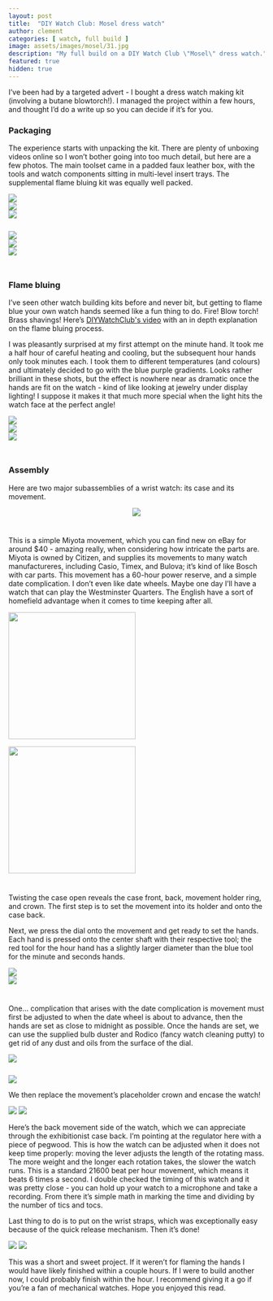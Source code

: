 ```yaml
---
layout: post
title:  "DIY Watch Club: Mosel dress watch"
author: clement
categories: [ watch, full build ]
image: assets/images/mosel/31.jpg
description: "My full build on a DIY Watch Club \"Mosel\" dress watch."
featured: true
hidden: true
---
```


I’ve been had by a targeted advert - I bought a dress watch making kit (involving a butane blowtorch!). I managed the project within a few hours, and thought I’d do a write up so you can decide if it’s for you.


### Packaging

The experience starts with unpacking the kit. There are plenty of unboxing videos online so I won’t bother going into too much detail, but here are a few photos. The main toolset came in a padded faux leather box, with the tools and watch components sitting in multi-level insert trays. The supplemental flame bluing kit was equally well packed.

<div class="container">
    <div class="row">
    <div class="col">
    <img src="/assets/images/mosel/0.jpg" class="img-fluid"
    style="padding-right:10px">
    </div>
    <div class="col">
    <img src="/assets/images/mosel/1.jpg" class="img-fluid"
    style="padding-right:10px">
    </div>
    <div class="col">
    <img src="/assets/images/mosel/2.jpg" class="img-fluid" 
    style="padding-right:10px; padding-bottom:25px">
    </div>
    </div>
</div>
<div class="container">
    <div class="row">
    <div class="col">
    <img src="/assets/images/mosel/3.jpg" class="img-fluid"
    style="padding-right:10px">
    </div>
    <div class="col">
    <img src="/assets/images/mosel/4.jpg" class="img-fluid"
    style="padding-right:10px">
    </div>
    <div class="col">
    <img src="/assets/images/mosel/5.jpg" class="img-fluid" 
    style="padding-right:10px; padding-bottom:25px">
    </div>
    </div>
</div>

### Flame bluing

I’ve seen other watch building kits before and never bit, but getting to flame blue your own watch hands seemed like a fun thing to do. Fire! Blow torch! Brass shavings! Here’s [DIYWatchClub's video](https://youtu.be/AeISVhZxLm8) with an in depth explanation on the flame bluing process.

I was pleasantly surprised at my first attempt on the minute hand. It took me a half hour of careful heating and cooling, but the subsequent hour hands only took minutes each. I took them to different temperatures (and colours) and ultimately decided to go with the blue purple gradients. Looks rather brilliant in these shots, but the effect is nowhere near as dramatic once the hands are fit on the watch - kind of like looking at jewelry under display lighting! I suppose it makes it that much more special when the light hits the watch face at the perfect angle!

<div class="container">
    <div class="row">
    <div class="col">
    <img src="/assets/images/mosel/10.jpg" class="img-fluid"
    style="padding-right:10px">
    </div>
    <div class="col">
    <img src="/assets/images/mosel/11.jpg" class="img-fluid"
    style="padding-right:10px">
    </div>
    <div class="col">
    <img src="/assets/images/mosel/15.jpg" class="img-fluid" 
    style="padding-right:10px; padding-bottom:25px">
    </div>
    </div>
</div>

### Assembly

Here are two major subassemblies of a wrist watch: its case and its movement.

<div style="text-align:center; padding-bottom:25px">
<img src="/assets/images/mosel/16.jpg" class="img-fluid">
</div>

This is a simple Miyota movement, which you can find new on eBay for around $40 - amazing really, when considering how intricate the parts are. Miyota is owned by Citizen, and supplies its movements to many watch manufactureres, including Casio, Timex, and Bulova; it’s kind of like Bosch with car parts. This movement has a 60-hour power reserve, and a simple date complication. I don’t even like date wheels. Maybe one day I’ll have a watch that can play the Westminster Quarters. The English have a sort of homefield advantage when it comes to time keeping after all.


<div class="clearfix">
<p><img src="/assets/images/mosel/18.jpg" class="img-fluid float-md-left"
    width="250" style="padding-right:10px"></p>
<p><img src="/assets/images/mosel/20.jpg" class="img-fluid float-md-left" 
    width="250" style="padding-right:10px; padding-bottom:25px"></p>
<p>Twisting the case open reveals the case front, back, movement holder ring, and crown. The first step is to set the movement into its holder and onto the case back.</p>
</div>

Next, we press the dial onto the movement and get ready to set the hands. Each hand is pressed onto the center shaft with their respective tool; the red tool for the hour hand has a slightly larger diameter than the blue tool for the minute and seconds hands.

<div class="container">
    <div class="row">
    <div class="col">
    <img src="/assets/images/mosel/21.jpg" class="img-fluid"
    style="padding-right:10px">
    </div>
    <div class="col">
    <img src="/assets/images/mosel/22.jpg" class="img-fluid"
    style="padding-right:10px; padding-bottom:25px">
    </div>
    </div>
</div>

One… complication that arises with the date complication is movement must first be adjusted to when the date wheel is about to advance, then the hands are set as close to midnight as possible. 
Once the hands are set, we can use the supplied bulb duster and Rodico (fancy watch cleaning putty) to get rid of any dust and oils from the surface of the dial. 

<div class="container">
    <div class="row">
    <div class="col">
    <img src="/assets/images/mosel/23.jpg" class="img-fluid"
    style="padding-right:10px; padding-bottom:25px">
    </div>
    <div class="col">
    <img src="/assets/images/mosel/25.jpg" class="img-fluid"
    style="padding-right:10px">
    </div>
    </div>
</div>

We then replace the movement’s placeholder crown and encase the watch!

<img src="/assets/images/mosel/27.jpg" class="img-fluid">

<img src="/assets/images/mosel/28.jpg" class="img-fluid">

Here’s the back movement side of the watch, which we can appreciate through the exhibitionist case back. I’m pointing at the regulator here with a piece of pegwood. This is how the watch can be adjusted when it does not keep time properly: moving the lever adjusts the length of the rotating mass. The more weight and the longer each rotation takes, the slower the watch runs. This is a standard 21600 beat per hour movement, which means it beats 6 times a second. I double checked the timing of this watch and it was pretty close - you can hold up your watch to a microphone and take a recording. From there it’s simple math in marking the time and dividing by the number of tics and tocs.

Last thing to do is to put on the wrist straps, which was exceptionally easy because of the quick release mechanism. Then it’s done!

<img src="/assets/images/mosel/29.jpg" class="img-fluid">

<img src="/assets/images/mosel/30.jpg" class="img-fluid">

This was a short and sweet project. If it weren’t for flaming the hands I would have likely finished within a couple hours. If I were to build another now, I could probably finish within the hour. I recommend giving it a go if you’re a fan of mechanical watches. Hope you enjoyed this read.
